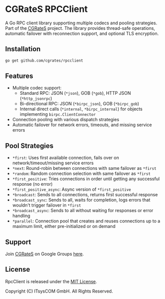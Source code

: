 # CGRateS RPCClient

A Go RPC client library supporting multiple codecs and pooling strategies. Part of the [CGRateS](http://www.cgrates.org/) project. The library provides thread-safe operations, automatic failover with reconnection support, and optional TLS encryption.

## Installation

```bash
go get github.com/cgrates/rpcclient
```

## Features

- Multiple codec support:
  - Standard RPC: JSON (`*json`), GOB (`*gob`), HTTP JSON (`*http_jsonrpc`)
  - Bi-directional RPC: JSON (`*birpc_json`), GOB (`*birpc_gob`)
  - Internal direct calls (`*internal`, `*birpc_internal`) for objects implementing `birpc.ClientConnector`
- Connection pooling with various dispatch strategies
- Automatic failover for network errors, timeouts, and missing service errors

## Pool Strategies

- `*first`: Uses first available connection, fails over on network/timeout/missing service errors
- `*next`: Round-robin between connections with same failover as `*first`
- `*random`: Random connection selection with same failover as `*first`
- `*first_positive`: Tries connections in order until getting any successful response (no error)
- `*first_positive_async`: Async version of `*first_positive`
- `*broadcast`: Sends to all connections, returns first successful response
- `*broadcast_sync`: Sends to all, waits for completion, logs errors that wouldn't trigger failover in `*first`
- `*broadcast_async`: Sends to all without waiting for responses or error handling
- `*parallel`: Connection pool that creates and reuses connections up to a maximum limit, either pre-initialized or on demand

## Support

Join [CGRateS](http://www.cgrates.org/) on Google Groups [here](https://groups.google.com/forum/#!forum/cgrates).

## License

RpcClient is released under the [MIT License](http://www.opensource.org/licenses/mit-license.php).

Copyright (C) ITsysCOM GmbH. All Rights Reserved.
